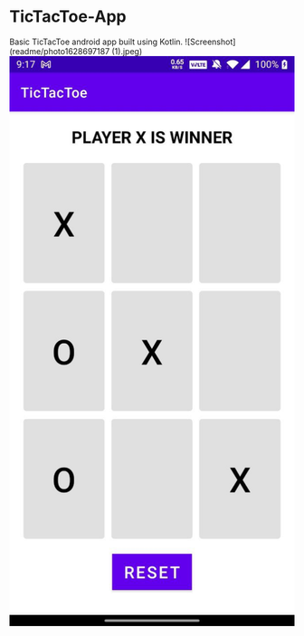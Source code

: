 # TicTacToe-App
Basic TicTacToe android app built using Kotlin.
![Screenshot](readme/photo1628697187 (1).jpeg) 
![Screenshot](readme/photo1628697187.jpeg)
